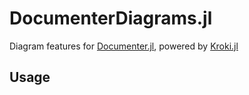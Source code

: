 # DocumenterDiagrams.jl

Diagram features for [Documenter.jl](https://github.com/JuliaDocs/Documenter.jl), powered by [Kroki.jl](https://github.com/bauglir/Kroki.jl)

## Usage

